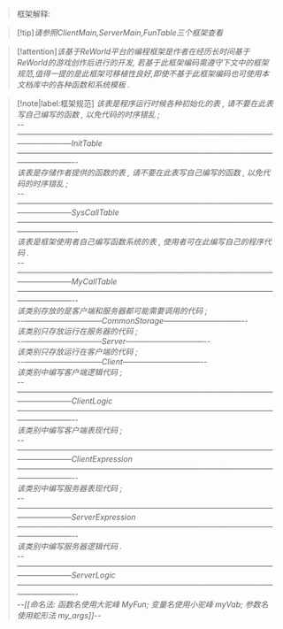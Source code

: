 > 框架解释:  

> [!tip]*请参照ClientMain,ServerMain,FunTable三个框架查看*


> [!attention]*该基于ReWorld平台的编程框架是作者在经历长时间基于ReWorld的游戏创作后进行的开发,
> 若基于此框架编码需遵守下文中的框架规范,值得一提的是此框架可移植性良好,即使不基于此框架编码也可使用本文档库中的各种函数和系统模板 .*


> [!note|label:框架规范]
*该表是程序运行时候各种初始化的表 , 请不要在此表写自己编写的函数 , 以免代码的时序错乱 ;  
--————————————————————————————————————————InitTable————————————————————————————————————————--   
该表是存储作者提供的函数的表 , 请不要在此表写自己编写的函数 , 以免代码的时序错乱 ;  
--————————————————————————————————————————SysCallTable————————————————————————————————————————--   
该表是框架使用者自己编写函数系统的表 , 使用者可在此编写自己的程序代码 .  
--————————————————————————————————————————MyCallTable————————————————————————————————————————--   
该类别存放的是客户端和服务器都可能需要调用的代码 ;   
--——————————CommonStorage——————————--  
该类别只存放运行在服务器的代码 ;  
--——————————Server——————————--  
该类别只存放运行在客户端的代码 ;    
--——————————Client——————————--   
该类别中编写客户端逻辑代码 ;    
--————————————————————————————————————————ClientLogic————————————————————————————————————————--   
 该类别中编写客户端表现代码 ;    
--————————————————————————————————————————ClientExpression————————————————————————————————————————--  
该类别中编写服务器表现代码 ;    
--————————————————————————————————————————ServerExpression————————————————————————————————————————--   
该类别中编写服务器逻辑代码 .    
--————————————————————————————————————————ServerLogic————————————————————————————————————————--   
--[[命名法: 函数名使用大驼峰 MyFun; 变量名使用小驼峰 myVab; 参数名使用蛇形法 my_args]]--*

